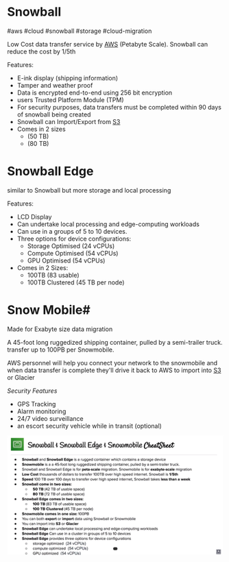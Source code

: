 # Snowball
#aws #cloud #snowball #storage #cloud-migration


Low Cost data transfer service by [AWS](Cloud%20Computing/AWS/AWS.md) (Petabyte Scale). Snowball can reduce the cost by 1/5th

Features:
- E-ink display (shipping information)
- Tamper and weather proof
- Data is encrypted end-to-end using 256 bit encryption
- users Trusted Platform Module (TPM)
- For security purposes, data transfers must be completed within 90 days of snowball being created
- Snowball can Import/Export from [S3](Cloud%20Computing/AWS/Storage/S3.md)
- Comes in 2 sizes 
	- (50 TB) 
	- (80 TB)

# Snowball Edge
similar to Snowball but more storage and local processing

Features:
- LCD Display
- Can undertake local processing and edge-computing workloads
- Can use in a groups of 5 to 10 devices.
- Three options for device configurations:
	- Storage Optimised (24 vCPUs)
	- Compute Optimised (54 vCPUs)
	- GPU Optimised (54 vCPUs)
- Comes in 2 Sizes:
	- 100TB (83 usable)
	- 100TB Clustered (45 TB per node)


# Snow Mobile#
Made for Exabyte size data migration

A 45-foot long ruggedized shipping container, pulled by a semi-trailer truck. transfer up to 100PB per Snowmobile.

AWS personnel will help you connect your network to the snowmobile and when data transfer is complete they'll drive it back to AWS to import into [S3](Cloud%20Computing/AWS/Storage/S3.md) or Glacier

*Security Features*
- GPS Tracking
- Alarm monitoring
- 24/7 video surveillance
- an escort security vehicle while in transit (optional)


![Pasted image 20220714014138](Attachments/Pasted%20image%2020220714014138.png)